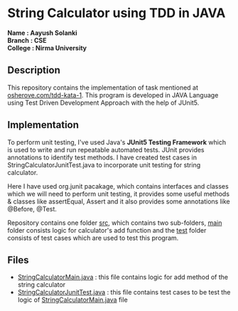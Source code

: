 
# String Calculator using TDD in JAVA

**Name : Aayush Solanki** <br/>
**Branch : CSE** <br/>
**College : Nirma University** <br/>

## Description 
This repository contains the implementation of task mentioned at [osherove.com/tdd-kata-1](https://osherove.com/tdd-kata-1). This program is developed in JAVA Language using Test Driven Development Approach with the help of JUnit5. 

## Implementation
To perform unit testing, I've used Java's **JUnit5 Testing Framework** which is used to write and run repeatable automated tests. JUnit provides annotations to identify test methods. I have created test cases in StringCalculatorJunitTest.java to incorporate unit testing for string calculator.

Here I have used org.junit pacakage, which contains interfaces and classes which we will need to perform unit testing, it provides some useful methods & classes like assertEqual, Assert and it also provides some annotations like @Before, @Test.

Repository contains one folder [src](src/), which contains two sub-folders, [main](src/main/java/stringCalculator) folder consists logic for calculator's add function and the [test](src/test/java/stringCalculator) folder consists of test cases which are used to test this program.

## Files
- [StringCalculatorMain.java](src/main/java/stringCalculator/StringCalculatorMain.java) : this file contains logic for add method of the string calculator
- [StringCalculatorJunitTest.java](src/test/java/stringCalculator/StringCalculatorJunitTest.java) : this file contains test cases to be test the logic of [StringCalculatorMain.java](src/main/java/stringCalculator/StringCalculatorMain.java) file

